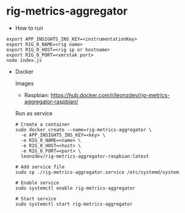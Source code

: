 # rig-metrics-aggregator

* How to run
```shell
export APP_INSIGHTS_INS_KEY=<instrumentationKey>
export RIG_0_NAME=<rig name>
export RIG_0_HOST=<rig ip or hostname>
export RIG_0_PORT=<xmrstak port>
node index.js
```

* Docker

  Images
  * Raspbian: https://hub.docker.com/r/leonzdev/rig-metrics-aggregator-raspbian/

  Run as service
  ```shell
  # Create a container
  sudo docker create --name=rig-metrics-aggregator \
    -e APP_INSIGHTS_INS_KEY=<key> \
    -e RIG_0_NAME=<name> \
    -e RIG_0_HOST=<host> \
    -e RIG_0_PORT=<port> \
    leonzdev/rig-metrics-aggregator-raspbian:latest

  # Add service file
  sudo cp ./rig-metrics-aggregator.service /etc/systemd/system

  # Enable service
  sudo systemctl enable rig-metrics-aggregator

  # Start service
  sudo systemctl start rig-metrics-aggregator
  ```
